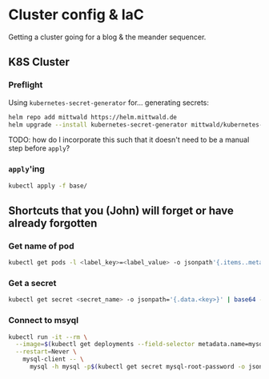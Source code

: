 # Cluster config & IaC

Getting a cluster going for a blog & the meander sequencer.

## K8S Cluster

### Preflight

Using `kubernetes-secret-generator` for... generating secrets:

```sh
helm repo add mittwald https://helm.mittwald.de
helm upgrade --install kubernetes-secret-generator mittwald/kubernetes-secret-generator
```

TODO: how do I incorporate this such that it doesn't need to be a manual step before `apply`?

### `apply`'ing

```sh
kubectl apply -f base/
```

## Shortcuts that you (John) will forget or have already forgotten

### Get name of pod

```sh
kubectl get pods -l <label_key>=<label_value> -o jsonpath'{.items..metadata.name}'
```

### Get a secret

```sh
kubectl get secret <secret_name> -o jsonpath='{.data.<key>}' | base64 -D
```

### Connect to msyql

```sh
kubectl run -it --rm \
  --image=$(kubectl get deployments --field-selector metadata.name=mysql -o jsonpath='{.items..spec.template.spec.containers..image}') \
  --restart=Never \
    mysql-client -- \
      mysql -h mysql -p$(kubectl get secret mysql-root-password -o jsonpath='{.data.password}' | base64 -D)
```
